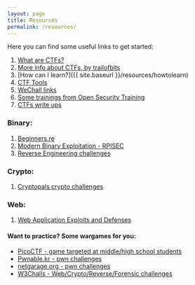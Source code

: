 ```yaml
---
layout: page
title: Resources
permalink: /resources/
---
```


Here you can find some useful links to get started:

1. <a href="https://ctftime.org/ctf-wtf/" target="_blank">What are CTFs?</a>
5. <a href="https://trailofbits.github.io/ctf/" target="_blank">More info about CTFs, by trailofbits</a>
2. [How can I learn?]({{ site.baseurl }}/resources/howtolearn)
3. <a href="https://github.com/zardus/ctf-tools" target="_blank">CTF Tools</a>
3. <a href="https://www.wechall.net/links" target="_blank">WeChall links</a>
4. <a href="http://opensecuritytraining.info/Training.html" target="_blank">Some trainings from Open Security Training</a>
5. <a href="https://github.com/ctfs" target="_blank">CTFs write ups</a>

### Binary:

1. <a href="https://beginners.re/" target="_blank">Beginners.re</a>
2. <a href="http://security.cs.rpi.edu/courses/binexp-spring2015/" target="_blank">Modern Binary Exploitation - RPISEC</a>
3. <a href="https://challenges.re/" target="_blank">Reverse Engineering challenges</a>

### Crypto:

1. <a href="https://cryptopals.com/" target="_blank">Cryptopals crypto challenges</a>

### Web:

1. <a href="http://google-gruyere.appspot.com/" target="_blank">Web Application Exploits and Defenses</a>

#### Want to practice? Some wargames for you:

* <a href="https://picoctf.com/" target="_blank">PicoCTF - game targeted at middle/high school students</a>
* <a href="http://pwnable.kr/" target="_blank">Pwnable.kr - pwn challenges</a>
* <a href="https://io.netgarage.org/" target="_blank">netgarage.org - pwn challenges</a>
* <a href="https://w3challs.com/" target="_blank">W3Challs - Web/Crypto/Reverse/Forensic challenges</a>
